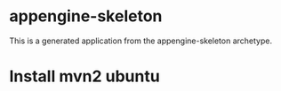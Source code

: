 appengine-skeleton
=============================

This is a generated application from the appengine-skeleton archetype.


# Install mvn2 ubuntu